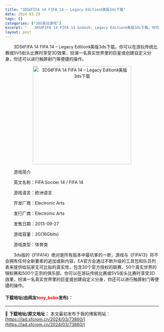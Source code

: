```yaml
---
title: "3DS《FIFA 14 FIFA 14 – Legacy Edition》美版3ds下载"
date: 2024-03-29
tags: []
categories: ["3DS英日游戏"]
excerpt: "　　3DS《FIFA 14 FIFA 14 &ndash; Legacy Edition》美版3ds下载。你可以在游玩传统比赛或5V5街头比赛时享受3D效果，扮演一名真实世界里的巨星或创建自定义分身，你还可以进行触屏射门等便捷的操作。 　　游戏简介 　　英文名称：FIFA Soccer 14 / F&hellip;"
layout: post
---
```


 <p>　　3DS《FIFA 14 FIFA 14 &ndash; Legacy Edition》美版3ds下载。你可以在游玩传统比赛或5V5街头比赛时享受3D效果，扮演一名真实世界里的巨星或创建自定义分身，你还可以进行触屏射门等便捷的操作。</p> <p align="center"><img align="" border="0" src="https://lad.sfcrom.cn/wp-content/uploads/2024/03/20240329_6606285fcaefa.png" width="322" alt="3DS《FIFA 14 FIFA 14 – Legacy Edition》美版3ds下载" /></p> <p>　　游戏简介</p> <p>　　英文名称：FIFA Soccer 14 / FIFA 14</p> <p>　　游戏语言：欧洲语言</p> <p>　　开发厂商：Electronic Arts</p> <p>　　发行厂商：Electronic Arts</p> <p>　　发售日期：2013-09-27</p> <p>　　游戏容量：2G(16Gbits)</p> <p>　　游戏类型：体育类</p> <p>　　3ds版的《FIFA14》绝对是所有版本中最坑爹的一款，游戏与《FIFA13》将不会拥有任何全新要素的追加或新内容，EA官方会通过不断升级的工具包和队员列表来提供给玩家无可比拟的真实性，包含30个官方授权的联赛、50个真实世界的锦标赛和500个正宗的俱乐部。你可以在游玩传统比赛或5V5街头比赛时享受3D效果，扮演一名真实世界里的巨星或创建自定义分身，你还可以进行触屏射门等便捷的操作。</p> <p><h4>下载地址(由网友<font color="red">tony_bobo</font>发布)：</h4></p> 

---
📖 **下载地址/原文地址：** 本文最初发布于我的博客网站：[https://lad.sfcrom.cn/2024/03/73860/](https://lad.sfcrom.cn/2024/03/73860/)
